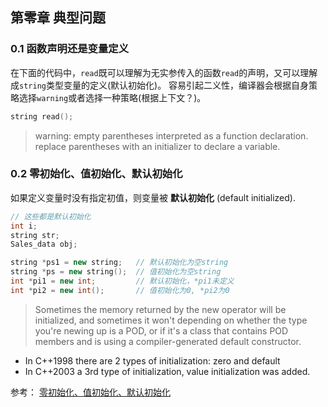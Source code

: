 ## 第零章 典型问题
### 0.1 函数声明还是变量定义
在下面的代码中，`read`既可以理解为无实参传入的函数`read`的声明，又可以理解成`string`类型变量的定义(默认初始化)。
容易引起二义性，编译器会根据自身策略选择`warning`或者选择一种策略(根据上下文？)。
```cpp
string read();
```
> warning: empty parentheses interpreted as a function declaration. replace parentheses with an initializer to declare a variable.

### 0.2 零初始化、值初始化、默认初始化
如果定义变量时没有指定初值，则变量被 **默认初始化** (default initialized).
```cpp
// 这些都是默认初始化
int i;
string str;
Sales_data obj;
```
```cpp
string *ps1 = new string;   // 默认初始化为空string
string *ps = new string();  // 值初始化为空string
int *pi1 = new int;         // 默认初始化，*pi1未定义
int *pi2 = new int();       // 值初始化为0, *pi2为0
```
> Sometimes the memory returned by the new operator will be initialized, and sometimes it won't depending on whether the type you're newing up is a POD, or if it's a class that contains POD members and is using a compiler-generated default constructor.
* In C++1998 there are 2 types of initialization: zero and default
* In C++2003 a 3rd type of initialization, value initialization was added.

参考：
[零初始化、值初始化、默认初始化](https://stackoverflow.com/questions/1613341/what-do-the-following-phrases-mean-in-c-zero-default-and-value-initializat)
